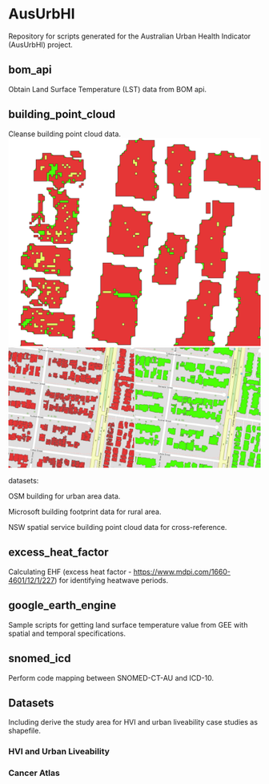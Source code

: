 # AusUrbHI
Repository for scripts generated for the Australian Urban Health Indicator (AusUrbHI) project.

## bom_api
Obtain Land Surface Temperature (LST) data from BOM api.

## building_point_cloud
Cleanse building point cloud data.
![alt text](building_point_cloud/img/demo.png)
![alt text](building_point_cloud/img/comparison.png)

datasets:

OSM building for urban area data.

Microsoft building footprint data for rural area.

NSW spatial service building point cloud data for cross-reference.

## excess_heat_factor
Calculating EHF (excess heat factor - https://www.mdpi.com/1660-4601/12/1/227) for identifying heatwave periods.

## google_earth_engine
Sample scripts for getting land surface temperature value from GEE with spatial and temporal specifications.

## snomed_icd
Perform code mapping between SNOMED-CT-AU and ICD-10.

## Datasets
Including derive the study area for HVI and urban liveability case studies as shapefile.  

### HVI and Urban Liveability

### Cancer Atlas